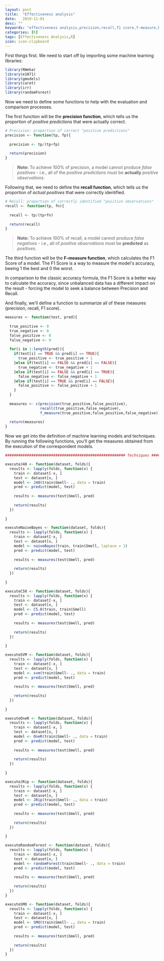 ```yaml
---
layout: post
title:  "Effectiveness analysis"
date:   2019-11-01
desc: ""
keywords: "effectiveness analysis,precision,recall,f1 score,f-measure,R"
categories: [R]
tags: [Effectiveness Analysis,R]
icon: icon-clipboard
---
```


First things first. We need to start off by importing some machine learning libraries:

```R
library(RWeka)
library(e1071)
library(gmodels)
library(caret)
library(irr)
library(randomForest)
```

Now we need to define some functions to help with the evaluation and comparison processes.

The first function will be the **precision function**, which tells us the proportion of *positive predictions* that were actually correct.

```R
# Precision: proportion of correct "positive predictions"
precision <- function(tp, fp){
  
  precision <- tp/(tp+fp)
  
  return(precision)
}
```
> **Note:** To achieve 100% of precision, a model cannot produce *false positives* - i.e., all of the *positive predictions* must be **actually** *positive observations*.

Following that, we need to define the **recall function**, which tells us the proportion of *actual positives* that were correctly identified.

```R
# Recall: proportion of correctly identified "positive observations"
recall <- function(tp, fn){
  
  recall <- tp/(tp+fn)
  
  return(recall)
}
```
> **Note:** To achieve 100% of recall, a model cannot produce *false negatives* - i.e., all of *positive observations* must be **predicted** as *positives*.

The third function will be the **F-measure function**, which calculates the F1 Score of a model. The F1 Score is a way to measure the model's accuracy, beeing 1 the best and 0 the worst.

In comparison to the classic accuracy formula, the F1 Score is a better way to calculate the accuracy, since unbalanced data has a different impact on the result - forcing the model to seek a balance between Precision and Recall.

And finally, we'll define a function to summarize all of these measures (precision, recall, F1 score).

```R
measures <- function(test, pred){
  
  true_positive <- 0
  true_negative <- 0
  false_positive <- 0
  false_negative <- 0
  
  for(i in 1:length(pred)){
    if(test[i] == TRUE && pred[i] == TRUE){
      true_positive <- true_positive + 1
    }else if(test[i] == FALSE && pred[i] == FALSE){
      true_negative <- true_negative + 1
    }else if(test[i] == FALSE && pred[i] == TRUE){
      false_negative <- false_negative + 1
    }else if(test[i] == TRUE && pred[i] == FALSE){
      false_positive <- false_positive + 1
    }
  }
  
  measures <- c(precision(true_positive,false_positive), 
                recall(true_positive,false_negative), 
                f_measure(true_positive,false_positive,false_negative))
  
  return(measures)
}
```

Now we get into the definition of machine learning models and techniques. By running the following functions, you'll get the measures obtained from the execution of the correspondent models.

```R
####################################################### Techniques ###################################################################

executeJ48 <- function(dataset, folds){
  results <- lapply(folds, function(x) {
    train <- dataset[-x, ]
    test <- dataset[x, ]
    model <- J48(train$Smell~ ., data = train)
    pred <- predict(model, test)
    
    results <- measures(test$Smell, pred)
    
    return(results)
  })
  
}

executeNaiveBayes <- function(dataset, folds){
  results <- lapply(folds, function(x) {
    train <- dataset[-x, ]
    test <- dataset[x, ]
    model <- naiveBayes(train, train$Smell, laplace = 1)
    pred <- predict(model, test)
    
    results <- measures(test$Smell, pred)
    
    return(results)
  })
  
}

executeC50 <- function(dataset, folds){
  results <- lapply(folds, function(x) {
    train <- dataset[-x, ]
    test <- dataset[x, ]
    model <- C5.0(train, train$Smell)
    pred <- predict(model, test)
    
    results <- measures(test$Smell, pred)
    
    return(results)
  })
  
}

executeSVM <- function(dataset, folds){
  results <- lapply(folds, function(x) {
    train <- dataset[-x, ]
    test <- dataset[x, ]
    model <- svm(train$Smell~ ., data = train)
    pred <- predict(model, test)
    
    results <- measures(test$Smell, pred)
    
    return(results)
  })
  
}

executeOneR <- function(dataset, folds){
  results <- lapply(folds, function(x) {
    train <- dataset[-x, ]
    test <- dataset[x, ]
    model <- OneR(train$Smell~ ., data = train)
    pred <- predict(model, test)
    
    results <- measures(test$Smell, pred)
    
    return(results)
  })
  
}

executeJRip <- function(dataset, folds){
  results <- lapply(folds, function(x) {
    train <- dataset[-x, ]
    test <- dataset[x, ]
    model <- JRip(train$Smell~ ., data = train)
    pred <- predict(model, test)
    
    results <- measures(test$Smell, pred)
    
    return(results)
  })
  
}

executeRandomForest <- function(dataset, folds){
  results <- lapply(folds, function(x) {
    train <- dataset[-x, ]
    test <- dataset[x, ]
    model <- randomForest(train$Smell~ ., data = train)
    pred <- predict(model, test)
    
    results <- measures(test$Smell, pred)
    
    return(results)
  })
}

executeSMO <- function(dataset, folds){
  results <- lapply(folds, function(x) {
    train <- dataset[-x, ]
    test <- dataset[x, ]
    model <- SMO(train$Smell~ ., data = train)
    pred <- predict(model, test)
    
    results <- measures(test$Smell, pred)
    
    return(results)
  })
}
```

